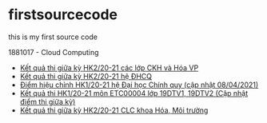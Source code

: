 # firstsourcecode
this is my first source code

1881017 - Cloud Computing

<!-- BLOG-POST-LIST:START -->
- [Kết quả thi giữa kỳ HK2/20-21 các lớp CKH và Hóa VP](http://ktdbcl.hcmus.edu.vn/index.php/cong-tac-kh-o-thi/k-t-qu-thi-h-c-ky/425-k-t-qu-thi-gi-a-ky-hk2-20-21-cac-l-p-ckh-va-hoa-vp)
- [Kết quả thi giữa kỳ HK2/20-21 hệ ĐHCQ](http://ktdbcl.hcmus.edu.vn/index.php/cong-tac-kh-o-thi/k-t-qu-thi-h-c-ky/424-k-t-qu-thi-gi-a-ky-hk2-20-21-h-dhcq)
- [Điểm hiệu chỉnh HK1/20-21 hệ Đại học Chính quy &lpar;cập nhật 08/04/2021&rpar;](http://ktdbcl.hcmus.edu.vn/index.php/cong-tac-kh-o-thi/k-t-qu-thi-h-c-ky/411-di-m-hi-u-ch-nh-hk1-20-21-h-d-i-h-c-chinh-quy)
- [Kết quả thi HK1/20-21 môn ETC00004 lớp 19DTV1, 19DTV2 &lpar;Cập nhật điểm thi giữa kỳ&rpar;](http://ktdbcl.hcmus.edu.vn/index.php/cong-tac-kh-o-thi/k-t-qu-thi-h-c-ky/407-k-t-qu-thi-hk1-20-21-mon-etc00004-l-p-19dtv1-19dtv2-c-p-nh-t-di-m-thi-gi-a-ky)
- [Kết quả thi giữa kỳ HK2/20-21 CLC khoa Hóa, Môi trường](http://ktdbcl.hcmus.edu.vn/index.php/cong-tac-kh-o-thi/k-t-qu-thi-h-c-ky/406-k-t-qu-thi-gi-a-ky-hk2-20-21-clc-khoa-hoa-moi-tru-ng)
<!-- BLOG-POST-LIST:END -->
